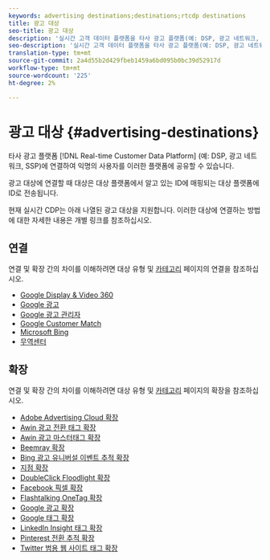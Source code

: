 ```yaml
---
keywords: advertising destinations;destinations;rtcdp destinations
title: 광고 대상
seo-title: 광고 대상
description: '실시간 고객 데이터 플랫폼을 타사 광고 플랫폼(예: DSP, 광고 네트워크, SSP)에 연결하고 익명의 사용자를 이러한 플랫폼에 공유할 수 있습니다.'
seo-description: '실시간 고객 데이터 플랫폼을 타사 광고 플랫폼(예: DSP, 광고 네트워크, SSP)에 연결하고 익명의 사용자를 이러한 플랫폼에 공유할 수 있습니다.'
translation-type: tm+mt
source-git-commit: 2a4d55b2d429fbeb1459a6bd095b0bc39d52917d
workflow-type: tm+mt
source-wordcount: '225'
ht-degree: 2%

---
```



# 광고 대상 {#advertising-destinations}

타사 광고 플랫폼 [!DNL Real-time Customer Data Platform] (예: DSP, 광고 네트워크, SSP)에 연결하여 익명의 사용자를 이러한 플랫폼에 공유할 수 있습니다.

광고 대상에 연결할 때 대상은 대상 플랫폼에서 알고 있는 ID에 매핑되는 대상 플랫폼에 ID로 전송됩니다.

현재 실시간 CDP는 아래 나열된 광고 대상을 지원합니다. 이러한 대상에 연결하는 방법에 대한 자세한 내용은 개별 링크를 참조하십시오.

## 연결

연결 및 확장 간의 차이를 이해하려면 대상 유형 및 [카테고리](/help/rtcdp/destinations/destination-types.md#connections) 페이지의 연결을 참조하십시오.


* [Google Display &amp; Video 360](/help/rtcdp/destinations/google-dv360-destination.md)
* [Google 광고](/help/rtcdp/destinations/google-ads-destination.md)
* [Google 광고 관리자](/help/rtcdp/destinations/google-ad-manager-destination.md)
* [Google Customer Match](/help/rtcdp/destinations/google-customer-match-destination.md)
* [Microsoft Bing](/help/rtcdp/destinations/bing-destination.md)
* [무역센터](/help/rtcdp/destinations/tradedesk-destination.md)




## 확장

연결 및 확장 간의 차이를 이해하려면 대상 유형 및 [카테고리](/help/rtcdp/destinations/destination-types.md#extensions) 페이지의 확장을 참조하십시오.

* [Adobe Advertising Cloud 확장](/help/rtcdp/destinations/adobe-advertising-cloud-extension.md)
* [Awin 광고 전환 태그 확장](/help/rtcdp/destinations/awin-conversiontag-extension.md)
* [Awin 광고 마스터태그 확장](/help/rtcdp/destinations/awin-mastertag-extension.md)
* [Beemray 확장](beemray-extension.md)
* [Bing 광고 유니버설 이벤트 추적 확장](/help/rtcdp/destinations/bing-ads-extension.md)
* [지점 확장](/help/rtcdp/destinations/branch-extension.md)
* [DoubleClick Floodlight 확장](/help/rtcdp/destinations/doubleclick-floodlight-extension.md)
* [Facebook 픽셀 확장](/help/rtcdp/destinations/facebook-pixel-extension.md)
* [Flashtalking OneTag 확장](/help/rtcdp/destinations/flashtalking-extension.md)
* [Google 광고 확장](/help/rtcdp/destinations/google-ads-extension.md)
* [Google 태그 확장](/help/rtcdp/destinations/gtag-advertising-extension.md)
* [LinkedIn Insight 태그 확장](linkedin-extension.md)
* [Pinterest 전환 추적 확장](pinterest-extension.md)
* [Twitter 범용 웹 사이트 태그 확장](twitter-uwt-extension.md)